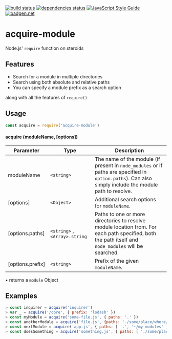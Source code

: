 [![build status](https://travis-ci.org/abircb/acquire.svg?branch=master)](https://travis-ci.org/abircb/acquire)
[![dependencies status](https://david-dm.org/abircb/acquire/status.svg)](https://david-dm.org/abircb/acquire)
[![JavaScript Style Guide](https://img.shields.io/badge/code_style-standard-brightgreen.svg)](https://standardjs.com)
[![badgen.net](https://badgen.net/badge/libraries/io/blue)](https://libraries.io/github/abircb/acquire)

# acquire-module
Node.js' `require` function on steroids

## Features
<ul>
  <li>Search for a module in multiple directories</li>
  <li>Search using both absolute and relative paths</li>
  <li>You can specify a module prefix as a search option</li>
</ul>

along with all the features of `require()`

## Usage

```js
const acquire = require('acquire-module')
```

#### acquire (moduleName, [options])

| Parameter | Type | Description |
| --- | --- | --- |
| moduleName | `<string>` | The name of the module (if present in `node_modules` or if paths are specified in `option.paths`). Can also simply include the module path to resolve. |
| [options] | `<Object>`| Additional search options for `moduleName`.|
| [options.paths] | `<string>` , `<Array>.string`| Paths to one or more directories to resolve module location from. For each path specified, both the path itself and `node_modules` will be searched.|
| [options.prefix] | `<string>`| Prefix of the given `moduleName`.|

• returns a `module` Object

## Examples
``` node.js
> const inquirer = acquire('inquirer')
> var _ = acquire('/core', { prefix: 'lodash' }) 
> const myModule = acquire('some-file.js', { paths: '.' }) 
> const anotherModule = acquire('file.js', {paths: './some/place/where/file/exists', prefix: 'some' }) 
> const nextModule = acquire('app.js', { paths: [ '.', '~/my-modules' ] })
> const doesSomething = acquire('something.js', { paths: [ './some/place/unsure/where/file/is', '~/my-modules' , '.'] })

```
